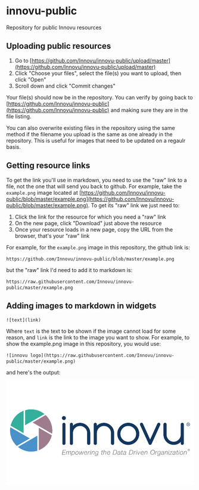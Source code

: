 # innovu-public

Repository for public Innovu resources

## Uploading public resources

1. Go to [https://github.com/Innovu/innovu-public/upload/master](https://github.com/Innovu/innovu-public/upload/master)
2. Click "Choose your files", select the file(s) you want to upload, then click "Open"
3. Scroll down and click "Commit changes"

Your file(s) should now be in the repository. You can verify by going back to [https://github.com/Innovu/innovu-public](https://github.com/Innovu/innovu-public) and making sure they are in the file listing.

You can also overwrite existing files in the repository using the same method if the filename you upload is the same as one already in the repository. This is useful for images that need to be updated on a regaulr basis.

## Getting resource links

To get the link you'll use in markdown, you need to use the "raw" link to a file, not the one that will send you back to github. For example, take the `example.png` image located at [https://github.com/Innovu/innovu-public/blob/master/example.png](https://github.com/Innovu/innovu-public/blob/master/example.png). To get its "raw" link we just need to:

1. Click the link for the resource for which you need a "raw" link
2. On the new page, click "Download" just above the resource
3. Once your resource loads in a new page, copy the URL from the browser, that's your "raw" link

For example, for the `example.png` image in this repository, the github link is:

```
https://github.com/Innovu/innovu-public/blob/master/example.png
```

but the "raw" link I'd need to add it to markdown is:

```
https://raw.githubusercontent.com/Innovu/innovu-public/master/example.png
```

## Adding images to markdown in widgets

```
![text](link)
```

Where `text` is the text to be shown if the image cannot load for some reason, and `link` is the link to the image you want to show. For example, to show the example.png image in this repository, you would use:

```
![innovu logo](https://raw.githubusercontent.com/Innovu/innovu-public/master/example.png)
```

and here's the output:

![innovu logo](https://raw.githubusercontent.com/Innovu/innovu-public/master/example.png)
